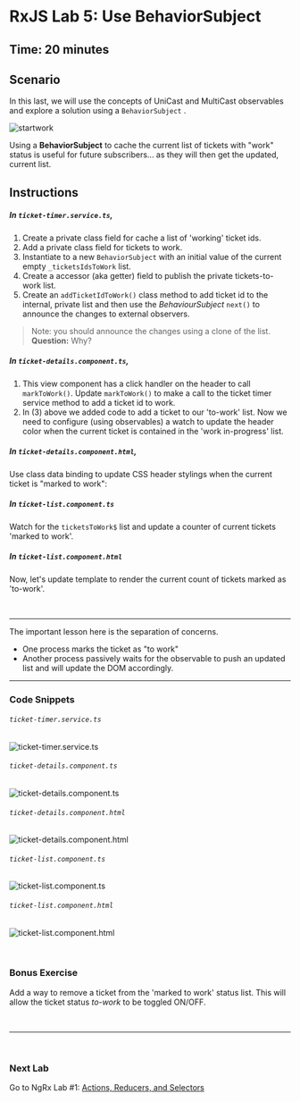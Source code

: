 # RxJS Lab 5: Use BehaviorSubject

## Time: 20 minutes

## Scenario

In this last, we will use the concepts of UniCast and MultiCast observables and explore a solution using a `BehaviorSubject` .

![startwork](https://user-images.githubusercontent.com/210413/35168754-c42e14b6-fd1f-11e7-93e8-af0836b3ff3c.jpg)

Using a **BehaviorSubject** to cache the current list of tickets with "work" status is useful for future subscribers... as they will then get the updated, current list.


## Instructions

##### In `ticket-timer.service.ts`, 

1. Create a private class field for cache a list of 'working' ticket ids.
2. Add a private class field for tickets to work.
3. Instantiate to a new `BehaviorSubject` with an initial value of the current empty `_ticketsIdsToWork` list.
4. Create a accessor (aka getter) field to publish the private tickets-to-work list.
5. Create an `addTicketIdToWork()` class method to add ticket id to the internal, private list and then use the *BehaviourSubject* `next()` to announce the changes to external observers.
  > Note: you should announce the changes using a clone of the list. **Question:** Why?

##### In `ticket-details.component.ts`, 

1. This view component has a click handler on the header to call `markToWork()`. Update `markToWork()` to make a call to the ticket timer service method to add a ticket id to work.
2. In (3) above we added code to add a ticket to our 'to-work' list. Now we need to configure (using observables) a watch to update the header color when the current ticket is contained in the 'work in-progress' list.

##### In `ticket-details.component.html`, 

Use class data binding to update CSS header stylings when the current ticket is "marked to work":

##### In `ticket-list.component.ts` 

Watch for the `ticketsToWork$` list and update a counter of current tickets 'marked to work'.

##### In `ticket-list.component.html ` 

Now, let's update template to render the current count of tickets marked as 'to-work'.


<br/>

---

The important lesson here is the separation of concerns.

* One process marks the ticket as "to work"
* Another process passively waits for the observable to push an updated list and will update the DOM accordingly.

---

### Code Snippets

###### `ticket-timer.service.ts`

![ticket-timer.service.ts](https://user-images.githubusercontent.com/210413/47942022-81584b80-debe-11e8-872b-3c476a0d99e7.png)

###### `ticket-details.component.ts`

![ticket-details.component.ts](https://user-images.githubusercontent.com/210413/47942039-903efe00-debe-11e8-84aa-e20bd46c8d96.png)

###### `ticket-details.component.html`

![ticket-details.component.html](https://user-images.githubusercontent.com/210413/47942058-9fbe4700-debe-11e8-92cb-5cafd2011adf.png)

###### `ticket-list.component.ts`

![ticket-list.component.ts](https://user-images.githubusercontent.com/210413/47942074-af3d9000-debe-11e8-84b6-09f1f963388e.png)

###### `ticket-list.component.html`

![ticket-list.component.html](https://user-images.githubusercontent.com/210413/47942090-bcf31580-debe-11e8-8a2f-c0980fb40f34.png)

<br/>

### Bonus Exercise

Add a way to remove a ticket from the 'marked to work' status list. This will allow the ticket status *to-work* to be toggled ON/OFF.


<br/>

----

<br/>

### Next Lab

Go to NgRx Lab #1: [Actions, Reducers, and Selectors](/ngrx/lab-1.md)
